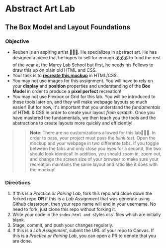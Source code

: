# Abstract Art Lab
## The Box Model and Layout Foundations

### Objective
* Reuben is an aspiring artist 👨🏿‍🎨. He specializes in abstract art. He has designed a piece that he hopes to sell for enough 💰💰💰 to fund the rest of the year at the Marcy Lab School but first, he needs his Fellows to draw this up on plain old HTML and CSS.
* Your task is to [**recreate this mockup**](http://abstract-art-lab.s3-website.us-east-2.amazonaws.com/) in HTML/CSS.
* You may not use images for this assignment. You will have to rely on your **display** and **position** properties and understanding of the **Box Model** in order to produce a **pixel perfect** recreation!
*  You may not use Flexbox or Grid for this lab. You will be introduced to these tools later on, and they will make webpage layouts so much easier! But for now, it's important that you understand the *fundamentals* of HTML & CSS in order to create your layout *from scratch*. Once you have mastered the fundamentals, we then teach you the tools and the abstractions to create layouts more quickly and efficiently!

>> **Note**: There are no customizations allowed for this lab🙅🏿‍♂️. In order to pass, your project must pass the _blink test_. Open the mockup and your webpage in two differente tabs. If you toggle between the tabs and only close you eyes for a second, the two should look identical! In addition, you should zoom in, zoom out, and change the screen size of your browser to make sure your recreation maintains the same layout and ratio like it does with the mockup! 

### Directions
  1. If this is a *Practice or Pairing Lab*, fork this repo and clone down the forked repo **OR** if this is a *Lab Assignment* that was generate using Github classroom, then your repo name will end in your username. No need to fork, just clone this repo without forking it.
  2. Write your code in the `index.html and `styles.css` files which are initially blank.
  3. Stage, commit, and push your changes regularly.
  4. If this is a *Lab Assignment*, submit the URL of your repo to Canvas. If this is a *Practice or Pairing Lab*, you can open a PR to denote that you are done.
